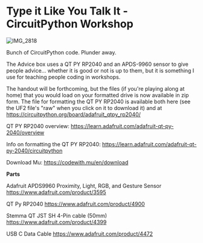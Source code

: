 # Type it Like You Talk It - CircuitPython Workshop

![IMG_2818](https://github.com/CrusherJones/CircuitPython/assets/2374649/6cb213ba-730a-42f5-a93f-fb0450ad8f11)

Bunch of CircuitPython code. Plunder away.

The Advice box uses a QT PY RP2040 and an APDS-9960 sensor to give people advice... whether it is good or not is up to them, but it is something I use for teaching people coding in workshops.

The handout will be forthcoming, but the files (if you're playing along at home) that you would load on your formatted drive is now available in zip form. The file for formatting the QT PY RP2040 is available both here (see the UF2 file's "raw" when you click on it to download it) and at https://circuitpython.org/board/adafruit_qtpy_rp2040/

QT PY RP2040 overview: https://learn.adafruit.com/adafruit-qt-py-2040/overview

Info on formatting the QT PY RP2040: https://learn.adafruit.com/adafruit-qt-py-2040/circuitpython

Download Mu: https://codewith.mu/en/download

**Parts**

Adafruit APDS9960 Proximity, Light, RGB, and Gesture Sensor
https://www.adafruit.com/product/3595

QT Py RP2040 
https://www.adafruit.com/product/4900

Stemma QT JST SH 4-Pin cable (50mm) 
https://www.adafruit.com/product/4399

USB C Data Cable
https://www.adafruit.com/product/4472
